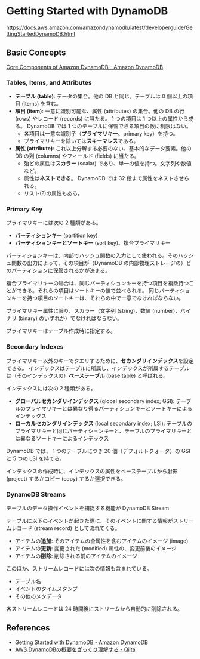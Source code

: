 # Getting Started with DynamoDB

https://docs.aws.amazon.com/amazondynamodb/latest/developerguide/GettingStartedDynamoDB.html

## Basic Concepts

[Core Components of Amazon DynamoDB \- Amazon DynamoDB](https://docs.aws.amazon.com/amazondynamodb/latest/developerguide/HowItWorks.CoreComponents.html)

### Tables, Items, and Attributes

- **テーブル (table)**: データの集合。他の DB と同じ。テーブルは 0 個以上の項目 (items) を含む。
- **項目 (item)**: 一意に識別可能な、属性 (attributes) の集合。他の DB の行 (rows) やレコード (records) に当たる。 1 つの項目は 1 つ以上の属性から成る。 DynamoDB では 1 つのテーブルに保管できる項目の数に制限はない。
    - 各項目は一意な識別子（**プライマリキー**、primary key）を持つ。
    - プライマリキーを除いては**スキーマレス**である。
- **属性 (attribute)**: これ以上分解する必要のない、基本的なデータ要素。他の DB の列 (columns) やフィールド (fields) に当たる。
    - 殆どの属性は**スカラー** (scalar) であり、単一の値を持つ。文字列や数値など。
    - 属性は**ネストできる**。 DynamoDB では 32 段まで属性をネストさせられる。
    - リスト(?)の属性もある。

### Primary Key

プライマリキーには次の 2 種類がある。

- **パーティションキー** (partition key)
- **パーティションキーとソートキー** (sort key)、複合プライマリキー

パーティションキーは、内部でハッシュ関数の入力として使われる。そのハッシュ関数の出力によって、その項目が（DynamoDB の内部物理ストレージの）どのパーティションに保管されるかが決まる。

複合プライマリキーの場合は、同じパーティションキーを持つ項目を複数持つことができる。それらの項目はソートキーの値で並べられる。
同じパーティションキーを持つ項目のソートキーは、それらの中で一意でなければならない。

プライマリキー属性に限り、スカラー（文字列 (string)、数値 (number)、バイナリ (binary) のいずれか）でなければならない。

プライマリキーはテーブル作成時に指定する。

### Secondary Indexes

プライマリキー以外のキーでクエリするために、**セカンダリインデックス**を設定できる。
インデックスはテーブルに所属し、インデックスが所属するテーブルは（そのインデックスの）**ベーステーブル** (base table) と呼ばれる。

インデックスには次の 2 種類がある。

- **グローバルセカンダリインデックス** (global secondary index; GSI): テーブルのプライマリキーとは異なり得るパーティションキーとソートキーによるインデックス
- **ローカルセカンダリインデックス** (local secondary index; LSI): テーブルのプライマリキーと同じパーティションキーと、テーブルのプライマリキーとは異なるソートキーによるインデックス

DynamoDB では、 1 つのテーブルにつき 20 個（デフォルトクォータ）の GSI と 5 つの LSI を持てる。

インデックスの作成時に、インデックスの属性をベーステーブルから射影 (project) するかコピー (copy) するか選択できる。

### DynamoDB Streams

テーブルのデータ操作イベントを捕捉する機能が DynamoDB Stream

テーブルに以下のイベントが起きた際に、そのイベントに関する情報がストリームレコード (stream record) として流れてくる。

- アイテムの**追加**: そのアイテムの全属性を含むアイテムのイメージ (image)
- アイテムの**更新**: 変更された (modified) 属性の、変更前後のイメージ
- アイテムの**削除**: 削除される前のアイテムのイメージ

このほか、ストリームレコードには次の情報も含まれている。

- テーブル名
- イベントのタイムスタンプ
- その他のメタデータ

各ストリームレコードは 24 時間後にストリームから自動的に削除される。

## References

- [Getting Started with DynamoDB \- Amazon DynamoDB](https://docs.aws.amazon.com/amazondynamodb/latest/developerguide/GettingStartedDynamoDB.html)
- [AWS DynamoDBの概要をざっくり理解する \- Qiita](https://qiita.com/t-shmp/items/222e2f96d5bda4b42bde)
